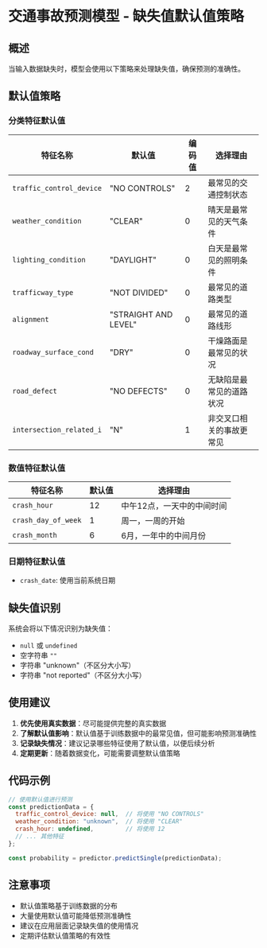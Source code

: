 # 交通事故预测模型 - 缺失值默认值策略

## 概述
当输入数据缺失时，模型会使用以下策略来处理缺失值，确保预测的准确性。

## 默认值策略

### 分类特征默认值

| 特征名称 | 默认值 | 编码值 | 选择理由 |
|---------|--------|--------|----------|
| `traffic_control_device` | "NO CONTROLS" | 2 | 最常见的交通控制状态 |
| `weather_condition` | "CLEAR" | 0 | 晴天是最常见的天气条件 |
| `lighting_condition` | "DAYLIGHT" | 0 | 白天是最常见的照明条件 |
| `trafficway_type` | "NOT DIVIDED" | 0 | 最常见的道路类型 |
| `alignment` | "STRAIGHT AND LEVEL" | 0 | 最常见的道路线形 |
| `roadway_surface_cond` | "DRY" | 0 | 干燥路面是最常见的状况 |
| `road_defect` | "NO DEFECTS" | 0 | 无缺陷是最常见的道路状况 |
| `intersection_related_i` | "N" | 1 | 非交叉口相关的事故更常见 |

### 数值特征默认值

| 特征名称 | 默认值 | 选择理由 |
|---------|--------|----------|
| `crash_hour` | 12 | 中午12点，一天中的中间时间 |
| `crash_day_of_week` | 1 | 周一，一周的开始 |
| `crash_month` | 6 | 6月，一年中的中间月份 |

### 日期特征默认值
- `crash_date`: 使用当前系统日期

## 缺失值识别

系统会将以下情况识别为缺失值：
- `null` 或 `undefined`
- 空字符串 `""`
- 字符串 "unknown"（不区分大小写）
- 字符串 "not reported"（不区分大小写）

## 使用建议

1. **优先使用真实数据**：尽可能提供完整的真实数据
2. **了解默认值影响**：默认值基于训练数据中的最常见值，但可能影响预测准确性
3. **记录缺失情况**：建议记录哪些特征使用了默认值，以便后续分析
4. **定期更新**：随着数据变化，可能需要调整默认值策略

## 代码示例

```javascript
// 使用默认值进行预测
const predictionData = {
  traffic_control_device: null,  // 将使用 "NO CONTROLS"
  weather_condition: "unknown",  // 将使用 "CLEAR"
  crash_hour: undefined,         // 将使用 12
  // ... 其他特征
};

const probability = predictor.predictSingle(predictionData);
```

## 注意事项

- 默认值策略基于训练数据的分布
- 大量使用默认值可能降低预测准确性
- 建议在应用层面记录缺失值的使用情况
- 定期评估默认值策略的有效性 